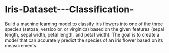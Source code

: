 # Iris-Dataset---Classification-
Build a machine learning model to classify iris flowers into one of the three species (setosa, versicolor, or virginica) based on the given features (sepal length, sepal width, petal length, and petal width). The goal is to create a model that can accurately predict the species of an iris flower based on its measurements.
